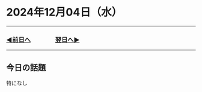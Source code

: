 # 2024年12月04日（水）

---

### [◀️前日へ](https://github.com/yuasys/chatty-journal/blob/main/2024/12/2024-12-03.md)&emsp;&emsp;&emsp;&emsp;[翌日へ▶️](https://github.com/yuasys/chatty-journal/blob/main/2024/12/2024-12-05.md)

---

## 今日の話題

特になし
